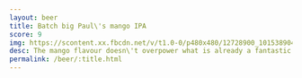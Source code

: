 ```yaml
---
layout: beer
title: Batch big Paul\'s mango IPA
score: 9
img: https://scontent.xx.fbcdn.net/v/t1.0-0/p480x480/12728900_10153890419808745_8114701954738943189_n.jpg?oh=79e92ef84dd6959153b98465546be2eb&oe=58C8BF9B
desc: The mango flavour doesn\'t overpower what is already a fantastic IPA
permalink: /beer/:title.html
---
```

